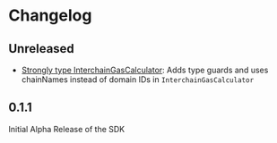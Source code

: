 # Changelog

## Unreleased

- [Strongly type InterchainGasCalculator](https://github.com/abacus-network/abacus-monorepo/pull/433): Adds type guards and uses chainNames instead of domain IDs in `InterchainGasCalculator`

## 0.1.1

Initial Alpha Release of the SDK